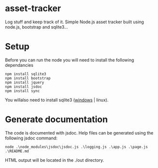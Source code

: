 # asset-tracker
Log stuff and keep track of it. Simple Node.js asset tracker built using node.js, bootstrap and sqlite3...
# Setup
Before you can run the node you will need to install the following dependancies
```
npm install sqlite3
npm install bootstrap
npm install jquery
npm install jsdoc
npm install sync
```
You willalso need to install sqlite3 ([windows](http://www.sqlite.org/download.html) | linux).
# Generate documentation
The code is documented with jsdoc. Help files can be generated using the following jsdoc command:
``` 
node .\node_modules\jsdoc\jsdoc.js .\logging.js .\app.js .\page.js .\README.md
```
HTML output will be located in the ./out directory.
